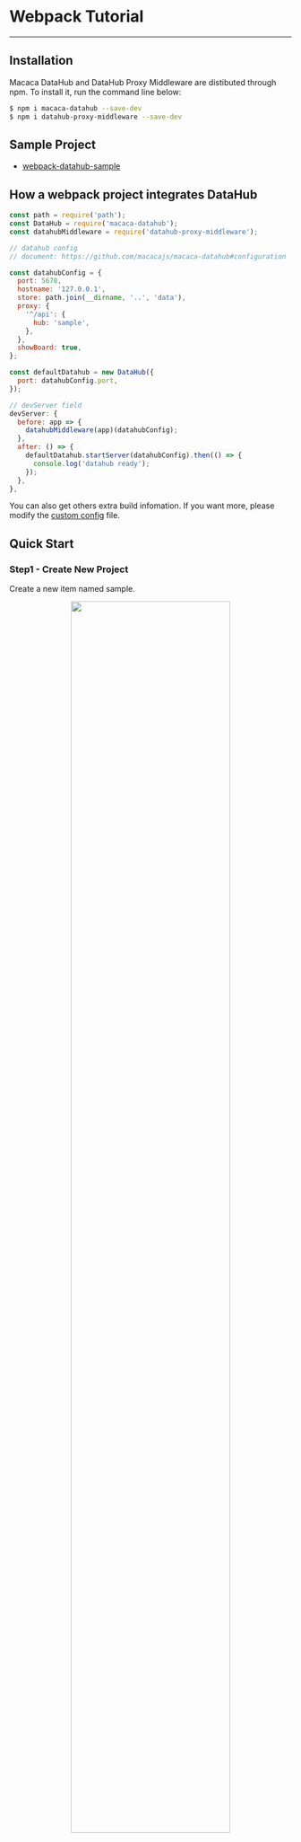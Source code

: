 # Webpack Tutorial

---

## Installation

Macaca DataHub and DataHub Proxy Middleware are distibuted through npm. To install it, run the command line below:

```bash
$ npm i macaca-datahub --save-dev
$ npm i datahub-proxy-middleware --save-dev
```

## Sample Project

- [webpack-datahub-sample](//github.com/macaca-sample/webpack-datahub-sample)

## How a webpack project integrates DataHub

```javascript
const path = require('path');
const DataHub = require('macaca-datahub');
const datahubMiddleware = require('datahub-proxy-middleware');

// datahub config
// document: https://github.com/macacajs/macaca-datahub#configuration

const datahubConfig = {
  port: 5678,
  hostname: '127.0.0.1',
  store: path.join(__dirname, '..', 'data'),
  proxy: {
    '^/api': {
      hub: 'sample',
    },
  },
  showBoard: true,
};

const defaultDatahub = new DataHub({
  port: datahubConfig.port,
});

// devServer field
devServer: {
  before: app => {
    datahubMiddleware(app)(datahubConfig);
  },
  after: () => {
    defaultDatahub.startServer(datahubConfig).then(() => {
      console.log('datahub ready');
    });
  },
},
```

You can also get others extra build infomation. If you want more, please modify the [custom config](//github.com/macacajs/macaca-datahub#configuration) file.

## Quick Start

### Step1 - Create New Project

Create a new item named sample.

<div align="center">
  <img src="https://ws1.sinaimg.cn/large/796b664dgy1fuueeskabij21yg1bo43p.jpg" width="75%" />
</div>

### Step2 - Add An Interface

Add the interface named `test1`, request the interface `http://localhost:8080/api/test1` and get the corresponding mock data.

<div align="center">
  <img src="https://ws1.sinaimg.cn/large/796b664dgy1fuueesm0htj21xm1aidla.jpg" width="75%" />
</div>


### Step3 - Build Interface

Rewrite Response, set the interface response information, and return status code `200` if not set.

<div align="center">
  <img src="https://ws1.sinaimg.cn/large/796b664dgy1fuueesq1f2j21y21as45g.jpg" width="75%" />
</div>

The scene management, add scenario content corresponding to Response, and the development environment adds multiple scenarios which is conducive to rapid switching.

<div align="center">
  <img src="https://ws1.sinaimg.cn/large/796b664dgy1fuueesm7o3j21xw1asdl2.jpg" width="75%" />
</div>

The proxy pattern, it can be configured if required.

<div align="center">
  <img src="https://ws1.sinaimg.cn/large/796b664dgy1fuueesyt33j21y61ay463.jpg" width="75%" />
</div>

Request field description, you can use scheme JSON for validation and choose whether to open validation or not.

<div align="center">
  <img src="https://ws1.sinaimg.cn/large/796b664dgy1fuueesm12ej21y01aqtew.jpg" width="75%" />
</div>

Response field description, you can use scheme JSON for validation and choose whether to open validation or not. Response descriptions are automatically generated based on scenario information configuration.

<div align="center">
  <img src="https://ws1.sinaimg.cn/large/796b664dgy1fuueesmb50j21xe1bqq94.jpg" width="75%" />
</div>

### Step4 - Generating Document

Automatically generate documents based on interfaces.

<div align="center">
  <img src="https://ws1.sinaimg.cn/large/796b664dgy1fuueet04ehj21yk1b4gst.jpg" width="75%" />
</div>

### Step5 - Build Now

Specific code reference [webpack-datahub-sample](//github.com/macaca-sample/webpack-datahub-sample).

```javascript
var request = new XMLHttpRequest();
request.open('GET', '/api/test1', true);

request.onreadystatechange = function() {
  if (this.readyState === 4) {
    if (this.status >= 200 && this.status < 400) {
      var json = JSON.parse(this.responseText);
      document.querySelector('#value').innerHTML = json.data;
    } else {}
  }
};

request.send();
```

The mock data is displayed in the page after requesting the `http://localhost:8080/api/test1` interface.

<div align="center">
  <img src="https://ws1.sinaimg.cn/large/796b664dgy1fuugd10nbyj21t21amq9p.jpg" width="75%" />
</div>


### Step6 - History Request Information

This page displays historical request details.

<div align="center">
  <img src="https://ws1.sinaimg.cn/large/796b664dgy1fuuewr0rmyj21xu1aytet.jpg" width="75%" />
</div>
